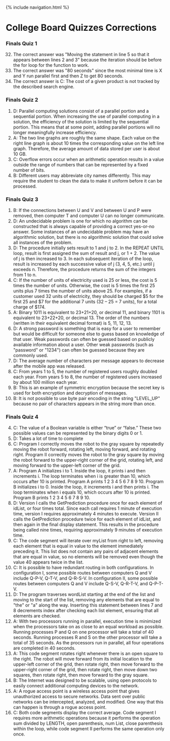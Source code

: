 {% include navigation.html %}
# College Board Quizzes Corrections

### Finals Quiz 1
32. The correct answer was "Moving the statement in line 5 so that it appears between lines 2 and 3" because the iteration should be before the for loop for the function to work.
39. The correct answer was "80 seconds" since the most minimal time is X and Y run parallel first and then Z to get 80 seconds.
45. The correct answer is C: The cost of a given product is not tracked by the described search engine.

### Finals Quiz 2
1. D: Parallel computing solutions consist of a parallel portion and a sequential portion. When increasing the use of parallel computing in a solution, the efficiency of the solution is limited by the sequential portion. This means that at some point, adding parallel portions will no longer meaningfully increase efficiency.
14. A:  The two line graphs are roughly the same shape. Each value on the right line graph is about 10 times the corresponding value on the left line graph. Therefore, the average amount of data stored per user is about 10 GB.
35. C: Overflow errors occur when an arithmetic operation results in a value outside the range of numbers that can be represented by a fixed number of bits.
39. B: Different users may abbreviate city names differently. This may require the student to clean the data to make it uniform before it can be processed.

### Finals Quiz 3
1. B: If the connections between U and V and between U and P were removed, then computer T and computer U can no longer communicate.
2. D: An undecidable problem is one for which no algorithm can be constructed that is always capable of providing a correct yes-or-no answer. Some instances of an undecidable problem may have an algorithmic solution, but there is no algorithmic solution that could solve all instances of the problem.
7. D: The procedure initially sets result to 1 and j to 2. In the REPEAT UNTIL loop, result is first assigned the sum of result and j, or 1 + 2. The value of j is then increased to 3. In each subsequent iteration of the loop, result is increased by each successive value of j (3, 4, 5, etc.) until j exceeds n. Therefore, the procedure returns the sum of the integers from 1 to n.
13. C: If the number of units of electricity used is 25 or less, the cost is 5 times the number of units. Otherwise, the cost is 5 times the first 25 units plus 7 times the number of units above 25. For examples, if a customer used 32 units of electricity, they should be charged $5 for the first 25 and $7 for the additional 7 units (32 – 25 = 7 units), for a total charge of $174. 
20. A: Binary 1011 is equivalent to 23+21+20, or decimal 11, and binary 1101 is equivalent to 23+22+20, or decimal 13. The order of the numbers (written in their equivalent decimal format) is 5, 11, 12, 13.
21. D: A strong password is something that is easy for a user to remember but would be difficult for someone else to guess based on knowledge of that user. Weak passwords can often be guessed based on publicly available information about a user. Other weak passwords (such as "password" or "1234") can often be guessed because they are commonly used.
23. D: The average number of characters per message appears to decrease after the mobile app was released.
28. C: From years 1 to 5, the number of registered users roughly doubled each year. From years 5 to 8, the number of registered users increased by about 100 million each year.
46. B: This is an example of symmetric encryption because the secret key is used for both encryption and decryption of messages.
48. B: It is not possible to use byte pair encoding in the string "LEVEL_UP" because no pair of characters appears in the string more than once.

### Finals Quiz 4
4. C: The value of a Boolean variable is either “true” or “false.” These two possible values can be represented by the binary digits 0 or 1.
9. D: Takes a lot of time to complete
13. C: Program I correctly moves the robot to the gray square by repeatedly moving the robot forward, rotating left, moving forward, and rotating right. Program II correctly moves the robot to the gray square by moving the robot forward to the upper-right corner of the grid, rotating left, and moving forward to the upper-left corner of the grid.
16. A: Program A initializes i to 1. Inside the loop, it prints i and then increments i. The loop terminates when i is greater than 10, which occurs after 10 is printed. Program A prints 1 2 3 4 5 6 7 8 9 10. Program B initializes i to 0. Inside the loop, it increments i and then prints i. The loop terminates when i equals 10, which occurs after 10 is printed. Program B prints 1 2 3 4 5 6 7 8 9 10.
17. D: Version I calls the GetPrediction procedure once for each element of idList, or four times total. Since each call requires 1 minute of execution time, version I requires approximately 4 minutes to execute. Version II calls the GetPrediction procedure twice for each element of idList, and then again in the final display statement. This results in the procedure being called nine times, requiring approximately 9 minutes of execution time.
25. C: The code segment will iterate over myList from right to left, removing each element that is equal in value to the element immediately preceding it. This list does not contain any pairs of adjacent elements that are equal in value, so no elements will be removed even though the value 40 appears twice in the list.
29. C: It is possible to have redundant routing in both configurations. In configuration I, some possible routes between computers Q and V include Q-P-V, Q-T-V, and Q-R-S-V. In configuration II, some possible routes between computers Q and V include Q-S-V, Q-R-T-V, and Q-P-T-V.
30. D: The program traverses wordList starting at the end of the list and moving to the start of the list, removing any elements that are equal to "the" or "a" along the way. Inserting this statement between lines 7 and 8 decrements index after checking each list element, ensuring that all elements are checked.
32. A: With two processors running in parallel, execution time is minimized when the processors take on as close to an equal workload as possible. Running processes P and Q on one processor will take a total of 40 seconds. Running processes R and S on the other processor will take a total of 35 seconds. As the processors run in parallel, all four operations are completed in 40 seconds.
38. A: This code segment rotates right whenever there is an open square to the right. The robot will move forward from its initial location to the upper-left corner of the grid, then rotate right, then move forward to the upper-right corner of the grid, then rotate right, then move down two squares, then rotate right, then move forward to the gray square.
43. B: The Internet was designed to be scalable, using open protocols to easily connect additional computing devices to the network.
44. A: A rogue access point is a wireless access point that gives unauthorized access to secure networks. Data sent over public networks can be intercepted, analyzed, and modified. One way that this can happen is through a rogue access point.
45. C: Both code segments display the correct average. Code segment I requires more arithmetic operations because it performs the operation sum divided by LENGTH, open parenthesis, num List, close parenthesis within the loop, while code segment II performs the same operation only once.
